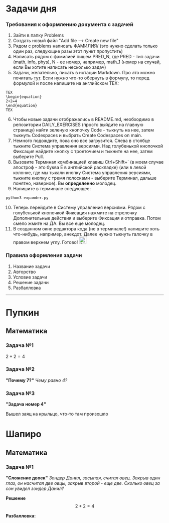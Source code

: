 # Задачи дня 

### Требования к оформлению документа с задачей

1) Зайти в папку Problems
2) Создать новый файл "Add file --> Create new file"
3) Рядом с problems написать ФАМИЛИЯ/ (это нужно сделать только один раз, следующие разы этот пункт пропустить) 
4) Написать рядом с фамилией пишем PRED_N, где PRED - тип задачи (math, info, phys), N - ее номер, например, math_1 (номер на случай, если Вы хотите написать несколько задач)
5) Задачи, желательно, писать в нотации Markdown. Про это можно почитать [тут](https://www.markdownguide.org/cheat-sheet/). Если нужно что-то обернуть в формулу, то перед формулой и после напишите на английском TEX:
```
TEX
\begin{equation}
2+2=4
\end{equation}
TEX
```
6) Чтобы новые задачи отображались в README.md, необходимо в репозитории DAILY_EXERCISES (просто выйдите на главную страницу) найти зеленую кнопочку Code - тыкнуть на нее, затем тыкнуть Codespaces и выбрать Create Codespaces on main.
7) Немного подождите, пока оно все загрузится. Слева в столбце тыкните Система управления версиями. Над голубенькой кнопочкой Фиксация найдите кнопку с троеточием и тыкните на нее, затем выберите Pull. 
8) Вызовите Терминал комбинацией клавиш Ctrl+Shift+` (в моем случае апостроф - это буква Ё в английской раскладке) (или в левой колонке, где мы тыкали кнопку Система управления версиями, тыкните кнопку с тремя полосками - выберите Терминал, дальше понятно, наверное). Вы **определенно** молодец.  
9) Напишите в терминале следующее: 
```bash
python3 expander.py
```
10) Теперь перейдите в Систему управления версиями. Рядом с голубенькой кнопочкой Фиксация нажмите на стрелочку Дополнительные действия и выберите Фиксация и отправка. Потом смело жмите на ДА. Вы все еще молодец. 
11) В созданном окне редактора кода (не в терминале!) напишите хоть что-нибудь, например, анекдот. Далее нужно тыкнуть галочку в правом верхнем углу. Готово! <img src="https://raw.githubusercontent.com/Tarikul-Islam-Anik/Microsoft-Teams-Animated-Emojis/master/Emojis/Smilies/Green%20Heart.png" alt="Green Heart" width="23" height="23" />

### Правила оформления задачи 
  1) Название задачи
  2) Авторство
  3) Условие задачи 
  4) Решение задачи 
  5) Разбалловка

-----
# Пупкин

## Математика

### Задача №1


$2 + 2 = 4$

### Задача №2


**"Почему 7?"**
*Чему равно 4?*

### Задача №3


**"Задача номер 4"**

Вышел заяц на крыльцо, что-то там произошло

# Шапиро

## Математика

### Задача №1


**"Сложение двоек"**
*Зондер Данил, засыпая, считал овец. Закрыв один глаз, он насчитал две овцы, закрыв второй - еще две. Сколько овец за сон увидел зондер Данил?*

**Решение**
$$
\begin{equation}
2+2=4
\end{equation}
$$

**Разбалловка:** 


